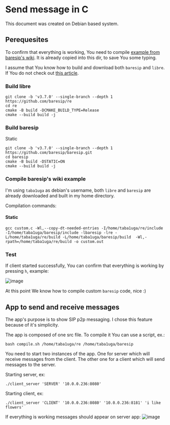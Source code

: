 # Send message in C

This document was created on Debian based system.

## Perequesites

To confirm that everything is working, You need to compile [example from baresip's wiki](https://github.com/baresip/baresip/wiki/Using-baresip-as-a-library). It is already copied into this dir, to save You some typing. 

I assume that You know how to build and download both `baresip` and `libre`. If You do not check out [this article](https://github.com/KubaTaba1uga/python_baresip_bindings/blob/research_send_baresip_message_C/contributors/build_baresip_and_confirm_it_is_working/README.md). 

### Build libre
```
git clone -b 'v3.7.0' --single-branch --depth 1 https://github.com/baresip/re
cd re
cmake -B build -DCMAKE_BUILD_TYPE=Release
cmake --build build -j
```

### Build baresip
Static
```
git clone -b 'v3.7.0' --single-branch --depth 1 https://github.com/baresip/baresip.git
cd baresip
cmake -B build -DSTATIC=ON
cmake --build build -j
```

### Compile baresip's wiki example
I'm using `taba1uga` as debian's username, both `libre` and `baresip` are already downloaded and built in my home directory.

Compilation commands:

#### Static
```
gcc custom.c -Wl,--copy-dt-needed-entries -I/home/taba1uga/re/include -I/home/taba1uga/baresip/include -lbaresip -lre -L/home/taba1uga/re/build -L/home/taba1uga/baresip/build  -Wl,-rpath=/home/taba1uga/re/build -o custom.out
```

### Test 

If client started successfully, You can confirm that everything is working by pressing `h`, example:

![image](https://github.com/KubaTaba1uga/python_baresip_bindings/assets/73971628/21b87a5a-e2b6-44d6-b4d6-c9c2dd8fe448)

At this point We know how to compile custom `baresip` code, nice :)

## App to send and receive messages

The app's purpose is to show SIP p2p messaging. I chose this feature because of it's simplicity. 

The app is composed of one src file. To compile it You can use a script, ex.:
```
bash compile.sh /home/taba1uga/re /home/taba1uga/baresip
```

You need to start two instances of the app. One for server which will receive messages from the client.
The other one for a client which will send messages to the server.

Starting server, ex:
```
./client_server 'SERVER' '10.0.0.236:8080'
```

Starting client, ex:
```
./client_server 'CLIENT' '10.0.0.236:8080' '10.0.0.236:8181' 'i like flowers'
```

If everything is working messages should appear on server app:
![image](https://github.com/KubaTaba1uga/python_baresip_bindings/assets/73971628/9a279d50-ad76-475b-83e4-fd7f6c565536)
